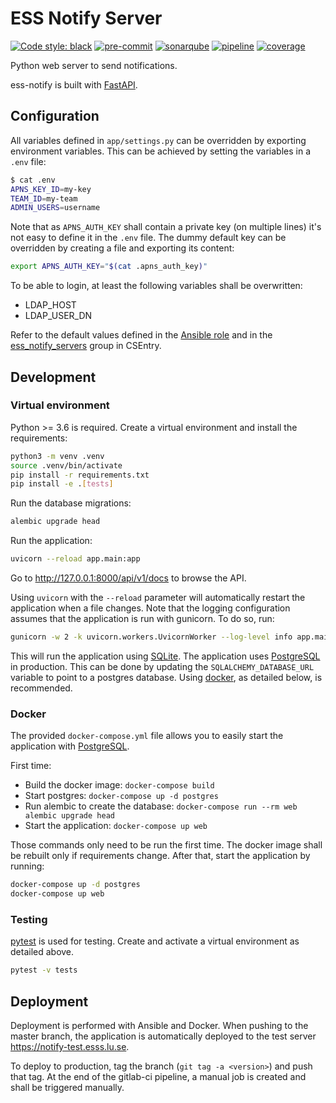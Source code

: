 # ESS Notify Server

[![Code style: black](https://img.shields.io/badge/code%20style-black-000000.svg)](https://github.com/psf/black)
[![pre-commit](https://img.shields.io/badge/pre--commit-enabled-brightgreen?logo=pre-commit&logoColor=white)](https://github.com/pre-commit/pre-commit)
[![sonarqube](https://sonarqube.esss.lu.se/api/project_badges/measure?project=ess-notify-server&metric=alert_status)](https://sonarqube.esss.lu.se/dashboard?id=ess-notify-server)
[![pipeline](https://gitlab.esss.lu.se/ics-software/ess-notify-server/badges/master/pipeline.svg)](https://gitlab.esss.lu.se/ics-software/ess-notify-server/pipelines)
[![coverage](https://gitlab.esss.lu.se/ics-software/ess-notify-server/badges/master/coverage.svg)](https://gitlab.esss.lu.se/ics-software/ess-notify-server/pipelines)

Python web server to send notifications.

ess-notify is built with [FastAPI].

## Configuration

All variables defined in `app/settings.py` can be overridden by exporting environment variables.
This can be achieved by setting the variables in a `.env` file:

```bash
$ cat .env
APNS_KEY_ID=my-key
TEAM_ID=my-team
ADMIN_USERS=username
```

Note that as `APNS_AUTH_KEY` shall contain a private key (on multiple lines) it's not easy to define
it in the `.env` file.
The dummy default key can be overridden by creating a file and exporting its content:

```bash
export APNS_AUTH_KEY="$(cat .apns_auth_key)"
```

To be able to login, at least the following variables shall be overwritten:

- LDAP_HOST
- LDAP_USER_DN

Refer to the default values defined in the [Ansible role](https://gitlab.esss.lu.se/ics-ansible-galaxy/ics-ans-role-ess-notify-server/-/blob/master/defaults/main.yml)
and in the [ess_notify_servers](https://csentry.esss.lu.se/network/groups/view/ess_notify_servers) group in CSEntry.

## Development

### Virtual environment

Python >= 3.6 is required.
Create a virtual environment and install the requirements:

```bash
python3 -m venv .venv
source .venv/bin/activate
pip install -r requirements.txt
pip install -e .[tests]
```

Run the database migrations:

```bash
alembic upgrade head
```

Run the application:

```bash
uvicorn --reload app.main:app
```

Go to <http://127.0.0.1:8000/api/v1/docs> to browse the API.

Using `uvicorn` with the `--reload` parameter will automatically restart the application when a file changes.
Note that the logging configuration assumes that the application is run with gunicorn.
To do so, run:

```bash
gunicorn -w 2 -k uvicorn.workers.UvicornWorker --log-level info app.main:app
```

This will run the application using [SQLite].
The application uses [PostgreSQL] in production. This can be done by updating the `SQLALCHEMY_DATABASE_URL` variable to point to a postgres database. Using [docker], as detailed below, is recommended.

### Docker

The provided `docker-compose.yml` file allows you to easily start the application with [PostgreSQL].

First time:

- Build the docker image: `docker-compose build`
- Start postgres: `docker-compose up -d postgres`
- Run alembic to create the database: `docker-compose run --rm web alembic upgrade head`
- Start the application: `docker-compose up web`

Those commands only need to be run the first time. The docker image shall be rebuilt only if requirements change.
After that, start the application by running:

```bash
docker-compose up -d postgres
docker-compose up web
```

### Testing

[pytest] is used for testing.
Create and activate a virtual environment as detailed above.

```bash
pytest -v tests
```

## Deployment

Deployment is performed with Ansible and Docker.
When pushing to the master branch, the application is automatically deployed to the test server <https://notify-test.esss.lu.se>.

To deploy to production, tag the branch (`git tag -a <version>`) and push that tag. At the end of the gitlab-ci pipeline, a manual job is created and shall be triggered manually.

[fastapi]: https://fastapi.tiangolo.com
[pytest]: https://docs.pytest.org/en/stable/
[sqlite]: https://www.sqlite.org/index.html
[postgresql]: https://www.postgresql.org
[docker]: https://docs.docker.com
